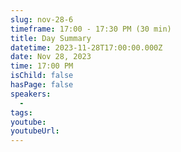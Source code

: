 ```yaml
---
slug: nov-28-6
timeframe: 17:00 - 17:30 PM (30 min)
title: Day Summary
datetime: 2023-11-28T17:00:00.000Z
date: Nov 28, 2023
time: 17:00 PM
isChild: false
hasPage: false
speakers:
  -
tags:
youtube:
youtubeUrl:
---
```

